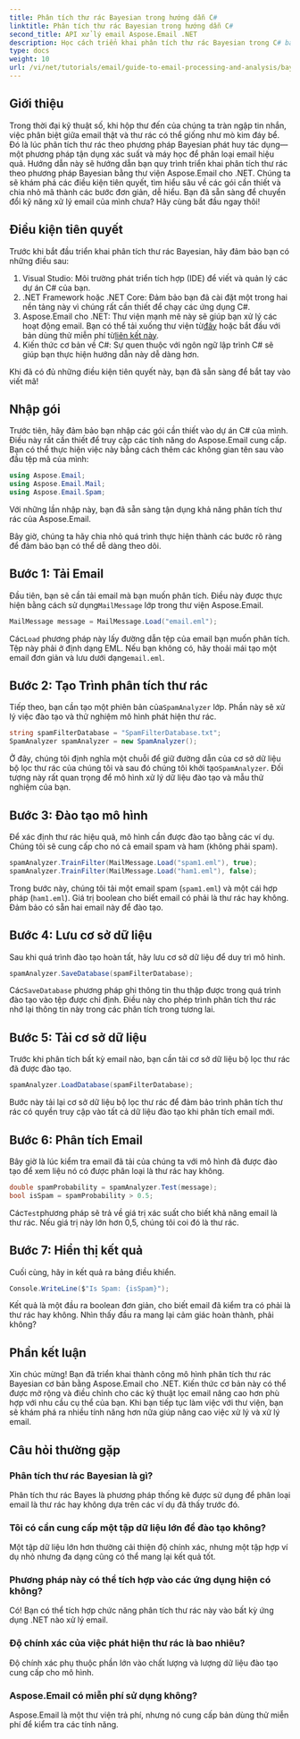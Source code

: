 ```yaml
---
title: Phân tích thư rác Bayesian trong hướng dẫn C#
linktitle: Phân tích thư rác Bayesian trong hướng dẫn C#
second_title: API xử lý email Aspose.Email .NET
description: Học cách triển khai phân tích thư rác Bayesian trong C# bằng Aspose.Email. Hướng dẫn từng bước với thông tin chi tiết về mã để lọc email hiệu quả.
type: docs
weight: 10
url: /vi/net/tutorials/email/guide-to-email-processing-and-analysis/bayesian-spam-analysis-in-csharp/
---
```

## Giới thiệu

Trong thời đại kỹ thuật số, khi hộp thư đến của chúng ta tràn ngập tin nhắn, việc phân biệt giữa email thật và thư rác có thể giống như mò kim đáy bể. Đó là lúc phân tích thư rác theo phương pháp Bayesian phát huy tác dụng—một phương pháp tận dụng xác suất và máy học để phân loại email hiệu quả. Hướng dẫn này sẽ hướng dẫn bạn quy trình triển khai phân tích thư rác theo phương pháp Bayesian bằng thư viện Aspose.Email cho .NET. Chúng ta sẽ khám phá các điều kiện tiên quyết, tìm hiểu sâu về các gói cần thiết và chia nhỏ mã thành các bước đơn giản, dễ hiểu. Bạn đã sẵn sàng để chuyển đổi kỹ năng xử lý email của mình chưa? Hãy cùng bắt đầu ngay thôi!

## Điều kiện tiên quyết

Trước khi bắt đầu triển khai phân tích thư rác Bayesian, hãy đảm bảo bạn có những điều sau:

1. Visual Studio: Môi trường phát triển tích hợp (IDE) để viết và quản lý các dự án C# của bạn.
2. .NET Framework hoặc .NET Core: Đảm bảo bạn đã cài đặt một trong hai nền tảng này vì chúng rất cần thiết để chạy các ứng dụng C#.
3.  Aspose.Email cho .NET: Thư viện mạnh mẽ này sẽ giúp bạn xử lý các hoạt động email. Bạn có thể tải xuống thư viện từ[đây](https://releases.aspose.com/email/net/) hoặc bắt đầu với bản dùng thử miễn phí từ[liên kết này](https://releases.aspose.com/).
4. Kiến thức cơ bản về C#: Sự quen thuộc với ngôn ngữ lập trình C# sẽ giúp bạn thực hiện hướng dẫn này dễ dàng hơn.

Khi đã có đủ những điều kiện tiên quyết này, bạn đã sẵn sàng để bắt tay vào viết mã!

## Nhập gói

Trước tiên, hãy đảm bảo bạn nhập các gói cần thiết vào dự án C# của mình. Điều này rất cần thiết để truy cập các tính năng do Aspose.Email cung cấp. Bạn có thể thực hiện việc này bằng cách thêm các không gian tên sau vào đầu tệp mã của mình:

```csharp
using Aspose.Email;
using Aspose.Email.Mail;
using Aspose.Email.Spam;
```

Với những lần nhập này, bạn đã sẵn sàng tận dụng khả năng phân tích thư rác của Aspose.Email.

Bây giờ, chúng ta hãy chia nhỏ quá trình thực hiện thành các bước rõ ràng để đảm bảo bạn có thể dễ dàng theo dõi.

## Bước 1: Tải Email

 Đầu tiên, bạn sẽ cần tải email mà bạn muốn phân tích. Điều này được thực hiện bằng cách sử dụng`MailMessage` lớp trong thư viện Aspose.Email. 

```csharp
MailMessage message = MailMessage.Load("email.eml");
```

 Các`Load` phương pháp này lấy đường dẫn tệp của email bạn muốn phân tích. Tệp này phải ở định dạng EML. Nếu bạn không có, hãy thoải mái tạo một email đơn giản và lưu dưới dạng`email.eml`.

## Bước 2: Tạo Trình phân tích thư rác

 Tiếp theo, bạn cần tạo một phiên bản của`SpamAnalyzer` lớp. Phần này sẽ xử lý việc đào tạo và thử nghiệm mô hình phát hiện thư rác.

```csharp
string spamFilterDatabase = "SpamFilterDatabase.txt";
SpamAnalyzer spamAnalyzer = new SpamAnalyzer();
```

 Ở đây, chúng tôi định nghĩa một chuỗi để giữ đường dẫn của cơ sở dữ liệu bộ lọc thư rác của chúng tôi và sau đó chúng tôi khởi tạo`SpamAnalyzer`. Đối tượng này rất quan trọng để mô hình xử lý dữ liệu đào tạo và mẫu thử nghiệm của bạn.

## Bước 3: Đào tạo mô hình

Để xác định thư rác hiệu quả, mô hình cần được đào tạo bằng các ví dụ. Chúng tôi sẽ cung cấp cho nó cả email spam và ham (không phải spam).

```csharp
spamAnalyzer.TrainFilter(MailMessage.Load("spam1.eml"), true);
spamAnalyzer.TrainFilter(MailMessage.Load("ham1.eml"), false);
```

Trong bước này, chúng tôi tải một email spam (`spam1.eml`) và một cái hợp pháp (`ham1.eml`). Giá trị boolean cho biết email có phải là thư rác hay không. Đảm bảo có sẵn hai email này để đào tạo.

## Bước 4: Lưu cơ sở dữ liệu

Sau khi quá trình đào tạo hoàn tất, hãy lưu cơ sở dữ liệu để duy trì mô hình.

```csharp
spamAnalyzer.SaveDatabase(spamFilterDatabase);
```

 Các`SaveDatabase` phương pháp ghi thông tin thu thập được trong quá trình đào tạo vào tệp được chỉ định. Điều này cho phép trình phân tích thư rác nhớ lại thông tin này trong các phân tích trong tương lai.

## Bước 5: Tải cơ sở dữ liệu

Trước khi phân tích bất kỳ email nào, bạn cần tải cơ sở dữ liệu bộ lọc thư rác đã được đào tạo.

```csharp
spamAnalyzer.LoadDatabase(spamFilterDatabase);
```

Bước này tải lại cơ sở dữ liệu bộ lọc thư rác để đảm bảo trình phân tích thư rác có quyền truy cập vào tất cả dữ liệu đào tạo khi phân tích email mới.

## Bước 6: Phân tích Email

Bây giờ là lúc kiểm tra email đã tải của chúng ta với mô hình đã được đào tạo để xem liệu nó có được phân loại là thư rác hay không. 

```csharp
double spamProbability = spamAnalyzer.Test(message);
bool isSpam = spamProbability > 0.5;
```

 Các`Test`phương pháp sẽ trả về giá trị xác suất cho biết khả năng email là thư rác. Nếu giá trị này lớn hơn 0,5, chúng tôi coi đó là thư rác.

## Bước 7: Hiển thị kết quả

Cuối cùng, hãy in kết quả ra bảng điều khiển.

```csharp
Console.WriteLine($"Is Spam: {isSpam}");
```

Kết quả là một đầu ra boolean đơn giản, cho biết email đã kiểm tra có phải là thư rác hay không. Nhìn thấy đầu ra mang lại cảm giác hoàn thành, phải không?

## Phần kết luận

Xin chúc mừng! Bạn đã triển khai thành công mô hình phân tích thư rác Bayesian cơ bản bằng Aspose.Email cho .NET. Kiến thức cơ bản này có thể được mở rộng và điều chỉnh cho các kỹ thuật lọc email nâng cao hơn phù hợp với nhu cầu cụ thể của bạn. Khi bạn tiếp tục làm việc với thư viện, bạn sẽ khám phá ra nhiều tính năng hơn nữa giúp nâng cao việc xử lý và xử lý email.

## Câu hỏi thường gặp 

### Phân tích thư rác Bayesian là gì?
Phân tích thư rác Bayes là phương pháp thống kê được sử dụng để phân loại email là thư rác hay không dựa trên các ví dụ đã thấy trước đó.

### Tôi có cần cung cấp một tập dữ liệu lớn để đào tạo không?
Một tập dữ liệu lớn hơn thường cải thiện độ chính xác, nhưng một tập hợp ví dụ nhỏ nhưng đa dạng cũng có thể mang lại kết quả tốt.

### Phương pháp này có thể tích hợp vào các ứng dụng hiện có không?
Có! Bạn có thể tích hợp chức năng phân tích thư rác này vào bất kỳ ứng dụng .NET nào xử lý email.

### Độ chính xác của việc phát hiện thư rác là bao nhiêu?
Độ chính xác phụ thuộc phần lớn vào chất lượng và lượng dữ liệu đào tạo cung cấp cho mô hình.

### Aspose.Email có miễn phí sử dụng không?
Aspose.Email là một thư viện trả phí, nhưng nó cung cấp bản dùng thử miễn phí để kiểm tra các tính năng.
